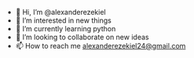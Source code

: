 - 👋 Hi, I’m @alexanderezekiel
- 👀 I’m interested in new things
- 🌱 I’m currently learning python  
- 💞️ I’m looking to collaborate on new ideas
- 📫 How to reach me alexanderezekiel24@gmail.com

<!---
alexanderezekiel/alexanderezekiel is a ✨ special ✨ repository because its `README.md` (this file) appears on your GitHub profile.
You can click the Preview link to take a look at your changes.
--->
